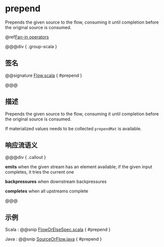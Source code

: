 # prepend

Prepends the given source to the flow, consuming it until completion before the original source is consumed.

@ref[Fan-in operators](../index.md#fan-in-operators)

@@@div { .group-scala }

## 签名

@@signature [Flow.scala](/akka-stream/src/main/scala/akka/stream/scaladsl/Flow.scala) { #prepend }

@@@

## 描述

Prepends the given source to the flow, consuming it until completion before the original source is consumed.

If materialized values needs to be collected `prependMat` is available.

## 响应流语义

@@@div { .callout }

**emits** when the given stream has an element available; if the given input completes, it tries the current one

**backpressures** when downstream backpressures

**completes** when all upstreams complete

@@@


## 示例
Scala
:   @@snip [FlowOrElseSpec.scala](/akka-stream-tests/src/test/scala/akka/stream/scaladsl/FlowPrependSpec.scala) { #prepend }

Java
:   @@snip [SourceOrFlow.java](/akka-docs/src/test/java/jdocs/stream/operators/SourceOrFlow.java) { #prepend }